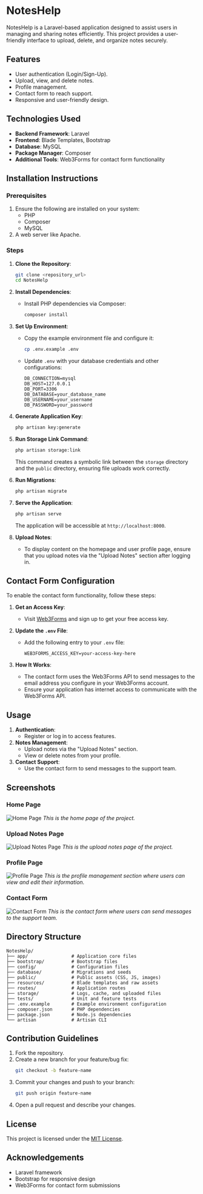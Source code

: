 # NotesHelp

NotesHelp is a Laravel-based application designed to assist users in managing and sharing notes efficiently. This project provides a user-friendly interface to upload, delete, and organize notes securely.


## Features
- User authentication (Login/Sign-Up).
- Upload, view, and delete notes.
- Profile management.
- Contact form to reach support.
- Responsive and user-friendly design.


## Technologies Used

- **Backend Framework**: Laravel
- **Frontend**: Blade Templates, Bootstrap
- **Database**: MySQL
- **Package Manager**: Composer
- **Additional Tools**: Web3Forms for contact form functionality


## Installation Instructions

### Prerequisites

1. Ensure the following are installed on your system:
   - PHP 
   - Composer
   - MySQL
2. A web server like Apache.

### Steps

1. **Clone the Repository**:
   ```bash
   git clone <repository_url>
   cd NotesHelp
   ```

2. **Install Dependencies**:
   - Install PHP dependencies via Composer:
     ```bash
     composer install
     ```

3. **Set Up Environment**:
   - Copy the example environment file and configure it:
     ```bash
     cp .env.example .env
     ```
   - Update `.env` with your database credentials and other configurations:
     ```env
     DB_CONNECTION=mysql
     DB_HOST=127.0.0.1
     DB_PORT=3306
     DB_DATABASE=your_database_name
     DB_USERNAME=your_username
     DB_PASSWORD=your_password
     ```

4. **Generate Application Key**:
   ```bash
   php artisan key:generate
   ```

5. **Run Storage Link Command**:
   ```bash
   php artisan storage:link
   ```
   This command creates a symbolic link between the `storage` directory and the `public` directory, ensuring file uploads work correctly.


6. **Run Migrations**:
   ```bash
   php artisan migrate
   ```

7. **Serve the Application**:
   ```bash
   php artisan serve
   ```
   The application will be accessible at `http://localhost:8000`.

8. **Upload Notes**:
   - To display content on the homepage and user profile page, ensure that you upload notes via the "Upload Notes" section after logging in.


## Contact Form Configuration

To enable the contact form functionality, follow these steps:

1. **Get an Access Key**:
   - Visit [Web3Forms](https://web3forms.com/) and sign up to get your free access key.

2. **Update the `.env` File**:
   - Add the following entry to your `.env` file:
     ```env
     WEB3FORMS_ACCESS_KEY=your-access-key-here
     ```

3. **How It Works**:
   - The contact form uses the Web3Forms API to send messages to the email address you configure in your Web3Forms account.
   - Ensure your application has internet access to communicate with the Web3Forms API.


## Usage

1. **Authentication**:
   - Register or log in to access features.
2. **Notes Management**:
   - Upload notes via the "Upload Notes" section.
   - View or delete notes from your profile.
3. **Contact Support**:
   - Use the contact form to send messages to the support team.


## Screenshots

### Home Page
![Home Page](public/screenshots/homepage.png)
*This is the home page of the project.*

### Upload Notes Page
![Upload Notes Page](public/screenshots/uploadNotes.png)
*This is the upload notes page of the project.*

### Profile Page
![Profile Page](public/screenshots/profile.png)
*This is the profile management section where users can view and edit their information.*

### Contact Form
![Contact Form](public/screenshots/contactform.png)
*This is the contact form where users can send messages to the support team.*


## Directory Structure

```
NotesHelp/
├── app/                # Application core files
├── bootstrap/          # Bootstrap files
├── config/             # Configuration files
├── database/           # Migrations and seeds
├── public/             # Public assets (CSS, JS, images)
├── resources/          # Blade templates and raw assets
├── routes/             # Application routes
├── storage/            # Logs, cache, and uploaded files
├── tests/              # Unit and feature tests
├── .env.example        # Example environment configuration
├── composer.json       # PHP dependencies
├── package.json        # Node.js dependencies
└── artisan             # Artisan CLI
```


## Contribution Guidelines

1. Fork the repository.
2. Create a new branch for your feature/bug fix:
   ```bash
   git checkout -b feature-name
   ```
3. Commit your changes and push to your branch:
   ```bash
   git push origin feature-name
   ```
4. Open a pull request and describe your changes.


## License
This project is licensed under the [MIT License](LICENSE).

## Acknowledgements
- Laravel framework
- Bootstrap for responsive design
- Web3Forms for contact form submissions
